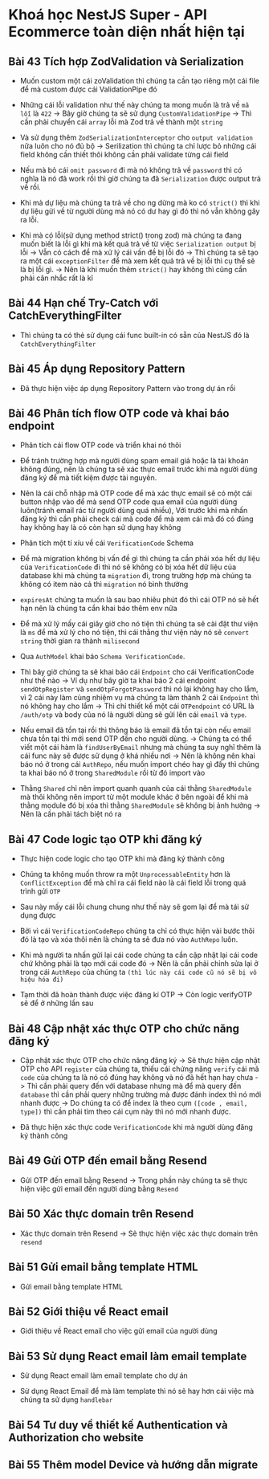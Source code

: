 # Khoá học NestJS Super - API Ecommerce toàn diện nhất hiện tại

## Bài 43 Tích hợp ZodValidation và Serialization

- Muốn custom một cái zoValidation thì chúng ta cần tạo riêng một cái file để mà custom được cái ValidationPipe đó

- Những cái lỗi validation như thế này chúng ta mong muốn là trả về `mã lỗi` là `422` -> Bây giờ chúng ta sẽ sử dụng `CustomValidationPipe` -> Thì cần phải chuyển cái `array` lỗi mà Zod trả về thành một `string`

- Và sử dụng thêm `ZodSerializationInterceptor` cho `output validation` nữa luôn cho nó đủ bộ -> Serilization thì chúng ta chỉ lược bỏ những cái field không cần thiết thôi không cần phải validate từng cái field

- Nếu mà bỏ cái `omit password` đi mà nó không trả về `password` thì có nghĩa là nó đã work rồi thì giờ chúng ta đã `Serialization` được output trả về rồi.

- Khi mà dự liệu mà chúng ta trả về cho ng dừng mà ko có `strict()` thì khi dự liệu gửi về từ người dùng mà nó có dư hay gì đó thì nó vẫn không gây ra lỗi.

- Khi mà có lỗi(sử dụng method strict() trong zod) mà chúng ta đang muốn biết là lỗi gì khi mà kết quả trả về từ việc `Serialization output` bị lỗi -> Vẫn có cách để mà xử lý cái vấn đề bị lỗi đó -> Thì chúng ta sẽ tạo ra một cái `exceptionFilter` để mà xem kết quả trả về bị lỗi thì cụ thể sẽ là bị lỗi gì. -> Nên là khi muốn thêm `strict()` hay không thì cũng cần phải cân nhắc rất là kĩ

## Bài 44 Hạn chế Try-Catch với CatchEverythingFilter

- Thì chúng ta có thẻ sử dụng cái func built-in có sẵn của NestJS đó là `CatchEverythingFilter`

## Bài 45 Áp dụng Repository Pattern

- Đã thực hiện việc áp dụng Repository Pattern vào trong dự án rồi

## Bài 46 Phân tích flow OTP code và khai báo endpoint

- Phân tích cái flow OTP code và triển khai nó thôi

- Để tránh trường hợp mà người dùng spam email giả hoặc là tài khoản không đúng, nên là chúng ta sẽ xác thực email trước khi mà người dùng đăng ký để mà tiết kiệm được tài nguyên.

- Nên là cái chỗ nhập mã OTP code để mà xác thực email sẽ có một cái button nhập vào để mà send OTP code qua email của người dùng luôn(tránh email rác từ người dùng quá nhiều), Với trước khi mà nhấn đăng ký thì cần phải check cái mã code để mà xem cái mã đó có đúng hay không hay là có còn hạn sử dụng hay không

- Phân tích một tí xíu về cái `VerificationCode` Schema

- Để mà migration không bị vấn đề gì thì chúng ta cần phải xóa hết dự liệu của `VerificationCode` đi thì nó sẽ không có bị xóa hết dữ liệu của database khi mà chúng ta `migration` đi, trong trường hợp mà chúng ta không có item nào cả thì `migration` nó bình thường

- `expiresAt` chúng ta muốn là sau bao nhiêu phút đó thì cái OTP nó sẽ hết hạn nên là chúng ta cần khai báo thêm env nữa

- Để mà xử lý mấy cái giây giờ cho nó tiện thì chúng ta sẽ cài đặt thư viện là `ms` để mà xử lý cho nó tiện, thì cái thằng thư viện này nó sẽ `convert string` thời gian ra thành `milisecond`

- Qua `AuthModel` khai báo `Schema VerificationCode`.

- Thì bây giờ chúng ta sẽ khai báo cái `Endpoint` cho cái VerificationCode như thế nào -> Ví dụ như bây giờ ta khai báo 2 cái endpoint `sendOtpRegister` và `sendOtpForgotPassword` thì nó lại không hay cho lắm, vì 2 cái này làm cùng nhiệm vụ mà chúng ta làm thành 2 cái `Endpoint` thì nó không hay cho lắm -> Thì chỉ thiết kế một cái `OTPendpoint` có URL là `/auth/otp` và body của nó là người dùng sẽ gửi lên cái `email` và `type`.

- Nếu email đã tồn tại rồi thì thông báo là email đã tồn tại còn nếu email chưa tồn tại thì mới send OTP đến cho người dùng. -> Chúng ta có thể viết một cái hàm là `findUserByEmail` nhưng mà chúng ta suy nghĩ thêm là cái func này sẽ được sử dụng ở khá nhiều nơi -> Nên là không nên khai báo nó ở trong cái `AuthRepo`, nếu muốn import chéo hay gì đấy thì chúng ta khai báo nó ở trong `SharedModule` rồi từ đó import vào

- Thằng `Shared` chỉ nên import quanh quanh của cái thằng `SharedModule` mà thôi không nên import từ một module khác ở bên ngoài để khi mà thằng module đó bị xóa thì thằng `SharedModule` sẽ không bị ảnh hưởng -> Nên là cần phải tách biệt nó ra

## Bài 47 Code logic tạo OTP khi đăng ký

- Thực hiện code logic cho tạo OTP khi mà đăng ký thành công

- Chúng ta không muốn throw ra một `UnprocessableEntity` hơn là `ConflictException` để mà chỉ ra cái field nào là cái field lỗi trong quá trình gửi `OTP`

- Sau này mấy cái lỗi chung chung như thế này sẽ gom lại để mà tái sử dụng được

- Bởi vì cái `VerificationCodeRepo` chúng ta chỉ có thực hiện vài bước thôi đó là tạo và xóa thôi nên là chúng ta sẽ đưa nó vào `AuthRepo` luôn.

- Khi mà người ta nhấn gửi lại cái code chúng ta cần cập nhật lại cái code chứ không phải là tạo mới cái code đó -> Nên là cần phải chỉnh sửa lại ở trong cái `AuthRepo` của chúng ta `(thì lúc này cái code cũ nó sẽ bị vô hiệu hóa đi)`

- Tạm thời đã hoàn thành được việc đăng kí OTP -> Còn logic verifyOTP sẽ để ở những lần sau

## Bài 48 Cập nhật xác thực OTP cho chức năng đăng ký

- Cập nhật xác thực OTP cho chức năng đăng ký -> Sẽ thực hiện cập nhật OTP cho API `register` của chúng ta, thiếu cái chứng năng `verify` cái mã `code` của chúng ta là nó có đúng hay không và nó đã hết hạn hay chưa -> Thì cần phải query đến với database nhưng mà để mà query đến `database` thì cần phải query những trường mà được đánh index thì nó mới nhanh được -> Do chúng ta có để index là theo cụm `([code , email, type])` thì cần phải tìm theo cái cụm này thì nó mới nhanh được.

- Đã thực hiện xác thực code `VerificationCode` khi mà người dùng đăng ký thành công

## Bài 49 Gửi OTP đến email bằng Resend

- Gửi OTP đến email bằng Resend -> Trong phần này chúng ta sẽ thực hiện việc gửi email đến người dùng bằng `Resend`

## Bài 50 Xác thực domain trên Resend

- Xác thực domain trên Resend -> Sẽ thực hiện việc xác thực domain trên `resend`

## Bài 51 Gửi email bằng template HTML

- Gửi email bằng template HTML

## Bài 52 Giới thiệu về React email

- Giới thiệu về React email cho việc gửi email của người dùng

## Bài 53 Sử dụng React email làm email template

- Sử dụng React email làm email template cho dự án

- Sử dụng React Email để mà làm template thì nó sẽ hay hơn cái việc mà chúng ta sử dụng `handlebar`

## Bài 54 Tư duy về thiết kế Authentication và Authorization cho website

## Bài 55 Thêm model Device và hướng dẫn migrate
